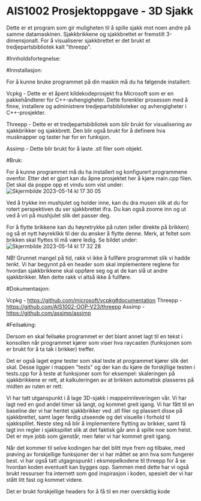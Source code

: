 # AIS1002 Prosjektoppgave - 3D Sjakk

Dette er et program som gir muligheten til å spille sjakk mot noen andre på samme datamaskinen. Sjakkbrikkene og sjakkbrettet er fremstilt 3-dimensjonalt. For å visualiserer sjakkbrettet er det brukt et tredjepartsbibliotek kalt "threepp". 


#Innholdsfortegnelse:


#Innstallasjon:

For å kunne bruke programmet på din maskin må du ha følgende installert:

Vcpkg - Dette er et åpent kildekodeprosjekt fra Microsoft som er en pakkehåndterer for C++-avhengigheter. Dette forenkler prosessen med å finne, installere og administrere tredjepartsbiblioteker og avhengigheter i C++-prosjekter.

Threepp - Dette er et tredjepartsbibliotek som blir brukt for visualisering av sjakkbrikker og sjakkbrett. Den blir også brukt for å definere hva musknapper og taster har for en funksjon.

Assimp - Dette blir brukt for å laste .stl filer som objekt.


#Bruk:

For å kunne programmet må du ha installert og konfigurert programmene ovenfor. Etter det er gjort kan du åpne prosjektet her å kjøre main.cpp filen. Det skal da poppe opp et vindu som vist under:
![Skjermbilde 2023-05-14 kl  17 30 05](https://github.com/AIS1002-Prosjektoppgave/AIS1002-ProsjektOppgave/assets/122883584/9613e134-5f4f-4d91-93a4-47d5d5e85dc0)


Ved å trykke inn mushjulet og holder inne, kan du dra musen slik at du for rotert perspektiven du ser sjakkbrettet ifra.
Du kan også zoome inn og ut ved å vri på mushjulet slik det passer deg.

For å flytte brikkene kan du høyretrykke på ruten (eller direkte på brikken) og så et nytt høyreklikk til der du ønsker å flytte denne. Merk, at feltet som brikken skal flyttes til må være ledig. Se bildet under:
![Skjermbilde 2023-05-14 kl  17 32 28](https://github.com/AIS1002-Prosjektoppgave/AIS1002-ProsjektOppgave/assets/122883584/ccdcd3a8-811d-4cf1-93f7-bfdf1f0c978e)

NB! Grunnet mangel på tid, rakk vi ikke å fullføre programmet slik vi hadde tenkt. Vi har begynnt på en header som skal implementere reglene for hvordan sjakkbrikkene skal oppføre seg og at de kan slå ut andre sjakkbrikker. Men dette rakk vi altså ikke å fullføre. 


#Dokumentasjon:

Vcpkg - https://github.com/microsoft/vcpkg#documentation
Threepp - https://github.com/AIS1002-OOP-V23/threepp
Assimp - https://github.com/assimp/assimp


#Feilsøking:

Dersom en skal feilsøke programmet er det blant annet lagt til en tekst i konsollen når programmet kjører som viser hva raycasten (funksjonen som er brukt for å ta tak i brikker) treffer.

Det er også laget egne tester som skal teste at programmet kjører slik det skal. Desse ligger i mappen "tests" og der kan du kjøre de forskjllige testen i tests.cpp for å teste at funksjoner som for eksempel: skaleringen på sjakkbrikkene er rett, at kalkuleringen av at brikken automatisk plasseres på midten av ruten er rett.



Vi har tatt utganspunkt i å lage 3D-sjakk i mappeinnleveringen vår. Vi har lagt ned en god andel timer så langt, og kommet greit igang. Vi har fått til en baseline der vi har hentet sjakkbrikker ved .stl filer og plassert disse på sjakkbrettet, samt lager ferdig utseende og det visuelle i forhold til sjakkspillet. Neste steg nå blir å implementere flytting av brikker, samt få lagt inn regler i sjakkspillet slik at det faktisk går ann å spille noe som helst. Det er mye jobb som gjenstår, men føler vi har kommet greit igang.

Når det kommer til selve kodingen har det blitt mye frem og tilbake, med prøving av forskjellige funksjoner der vi har måttet se ann hva som fungerer best. vi har også tatt utgagnspunkt i eksmepelkodene til threepp for å se hvordan koden eventuelt kan bygges opp. Sammen med dette har vi også brukt ressurser fra internett som god inspirasjon i koden, spesielt der vi har stått litt fast og kommet videre.

Det er brukt forskjellige headers for å få til en mer oversiktlig kode

